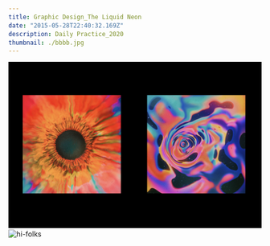 ```yaml
---
title: Graphic Design_The Liquid Neon
date: "2015-05-28T22:40:32.169Z"
description: Daily Practice_2020
thumbnail: ./bbbb.jpg
---
```



![hi-folks](./ttu_1.jpg)
![hi-folks](./ttu_2.jpg)
